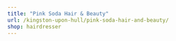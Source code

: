 ```yaml
---
title: "Pink Soda Hair & Beauty"
url: /kingston-upon-hull/pink-soda-hair-and-beauty/
shop: hairdresser
---
```

